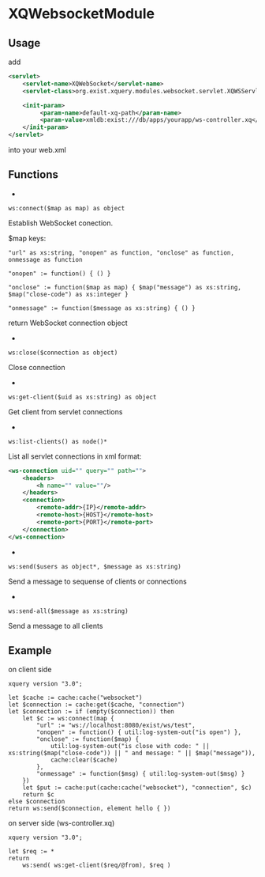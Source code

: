 XQWebsocketModule
=================

Usage
-----

add
```xml
<servlet>
    <servlet-name>XQWebSocket</servlet-name>
    <servlet-class>org.exist.xquery.modules.websocket.servlet.XQWSServlet</servlet-class>

    <init-param>
         <param-name>default-xq-path</param-name>
         <param-value>xmldb:exist:///db/apps/yourapp/ws-controller.xq</param-value>
    </init-param>
</servlet>
```
    
into your web.xml

Functions
---------

-
```xquery
ws:connect($map as map) as object
```

Establish WebSocket conection.

$map keys:
```xquery
"url" as xs:string, "onopen" as function, "onclose" as function, onmessage as function

"onopen" := function() { () }

"onclose" := function($map as map) { $map("message") as xs:string, $map("close-code") as xs:integer }

"onmessage" := function($message as xs:string) { () }
```
return WebSocket connection object

-
```xquery
ws:close($connection as object)
```
Close connection

-
```xquery
ws:get-client($uid as xs:string) as object
```
Get client from servlet connections

-
```xquery
ws:list-clients() as node()*
```
List all servlet connections in xml format:

```xml
<ws-connection uid="" query="" path="">
    <headers>
        <h name="" value=""/>
    </headers>
    <connection>
        <remote-addr>{IP}</remote-addr>
        <remote-host>{HOST}</remote-host>
        <remote-port>{PORT}</remote-port>
    </connection>
</ws-connection>
```

-
```xquery
ws:send($users as object*, $message as xs:string)
```
Send a message to sequense of clients or connections

-
```xquery
ws:send-all($message as xs:string)
```
Send a message to all clients


Example
-------
on client side

```xquery
xquery version "3.0";

let $cache := cache:cache("websocket")
let $connection := cache:get($cache, "connection")
let $connection := if (empty($connection)) then 
    let $c := ws:connect(map {
        "url" := "ws://localhost:8080/exist/ws/test",
        "onopen" := function() { util:log-system-out("is open") },
        "onclose" := function($map) { 
            util:log-system-out("is close with code: " || xs:string($map("close-code")) || " and message: " || $map("message")),
            cache:clear($cache)
        },
        "onmessage" := function($msg) { util:log-system-out($msg) }
    })
    let $put := cache:put(cache:cache("websocket"), "connection", $c)
    return $c
else $connection
return ws:send($connection, element hello { })
```
    
on server side (ws-controller.xq)

```xquery
xquery version "3.0";

let $req := *
return
    ws:send( ws:get-client($req/@from), $req )
```

